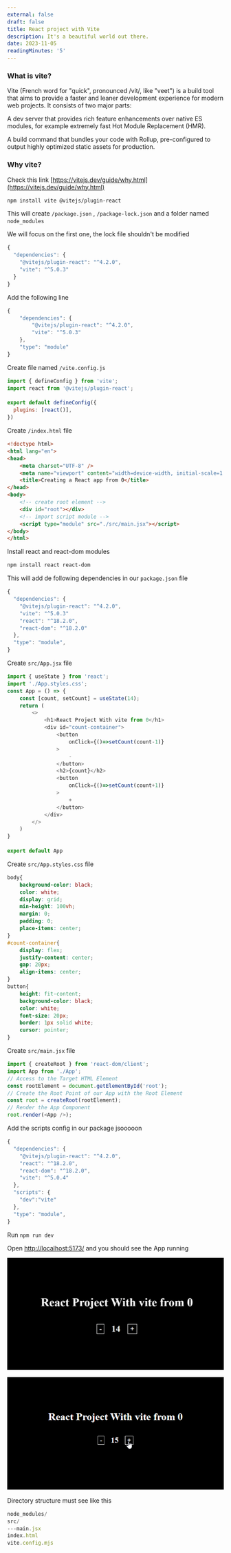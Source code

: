 ```yaml
---
external: false
draft: false
title: React project with Vite
description: It's a beautiful world out there.
date: 2023-11-05
readingMinutes: '5'
---
```


### What is vite?

Vite (French word for "quick", pronounced /vit/, like "veet") is a build tool that aims to provide a faster and leaner development experience for modern web projects. It consists of two major parts:

A dev server that provides rich feature enhancements over native ES modules, for example extremely fast Hot Module Replacement (HMR).

A build command that bundles your code with Rollup, pre-configured to output highly optimized static assets for production.


### Why vite?

Check this link [https://vitejs.dev/guide/why.html](https://vitejs.dev/guide/why.html)

```bash
npm install vite @vitejs/plugin-react
```
This will create `/package.json` , `/package-lock.json` and a folder named `node_modules`  

We will focus on the first one, the lock file shouldn't be modified


```js
{
  "dependencies": {
    "@vitejs/plugin-react": "^4.2.0",    
    "vite": "^5.0.3"
  }
}
```

Add the following line

```js
{
    "dependencies": {
        "@vitejs/plugin-react": "^4.2.0",    
        "vite": "^5.0.3"
    },
    "type": "module"
}
```

Create file named `/vite.config.js`

```js
import { defineConfig } from 'vite';
import react from '@vitejs/plugin-react';

export default defineConfig({
  plugins: [react()],
})

```

Create `/index.html` file
```html
<!doctype html>
<html lang="en">
<head>
    <meta charset="UTF-8" />
    <meta name="viewport" content="width=device-width, initial-scale=1.0" />
    <title>Creating a React app from 0</title>
</head>
<body>
    <!-- create root element -->
    <div id="root"></div>
    <!-- import script module -->
    <script type="module" src="./src/main.jsx"></script>
</body>
</html>
```
Install react and react-dom modules

```bash
npm install react react-dom
```
This will add de following dependencies in our `package.json` file

```js
{
  "dependencies": {
    "@vitejs/plugin-react": "^4.2.0",
    "vite": "^5.0.3"
    "react": "^18.2.0",
    "react-dom": "^18.2.0"
  },
  "type": "module",
}
```
Create `src/App.jsx` file
```js
import { useState } from 'react';
import './App.styles.css';
const App = () => {
    const [count, setCount] = useState(14);
    return (
        <>
            <h1>React Project With vite from 0</h1>
            <div id="count-container">
                <button                    
                    onClick={()=>setCount(count-1)}
                >
                    -
                </button>
                <h2>{count}</h2>
                <button                    
                    onClick={()=>setCount(count+1)}
                >
                    +
                </button>
            </div>
        </>
    )
}

export default App

```
Create `src/App.styles.css` file

```css
body{
    background-color: black;
    color: white;
    display: grid;
    min-height: 100vh;
    margin: 0;
    padding: 0;
    place-items: center;    
}
#count-container{
    display: flex;
    justify-content: center;
    gap: 20px;
    align-items: center;
}
button{
    height: fit-content;
    background-color: black;
    color: white;
    font-size: 20px;
    border: 1px solid white;
    cursor: pointer;
}
```

Create `src/main.jsx` file


```js
import { createRoot } from 'react-dom/client';
import App from './App';
// Access to the Target HTML Element 
const rootElement = document.getElementById('root');
// Create the Root Point of our App with the Root Element
const root = createRoot(rootElement);
// Render the App Component
root.render(<App />);

```

Add the scripts config in our package jsooooon

```js
{
  "dependencies": {
    "@vitejs/plugin-react": "^4.2.0",
    "react": "^18.2.0",
    "react-dom": "^18.2.0",
    "vite": "^5.0.4"
  },
  "scripts": {
    "dev":"vite"
  },
  "type": "module",
}

```


Run `npm run dev`

Open [http://localhost:5173/](http://localhost:5173/) and you should see the App running

![App](/public/images/react-app-from-0-1.png)

![App](/public/images/react-app-from-0-2.png)

Directory structure must see like this


```js
node_modules/
src/
---main.jsx
index.html
vite.config.mjs
```